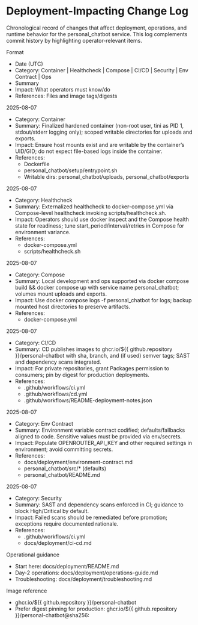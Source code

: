 # Deployment-Impacting Change Log

Chronological record of changes that affect deployment, operations, and runtime behavior for the personal_chatbot service. This log complements commit history by highlighting operator-relevant items.

Format
- Date (UTC)
- Category: Container | Healthcheck | Compose | CI/CD | Security | Env Contract | Ops
- Summary
- Impact: What operators must know/do
- References: Files and image tags/digests

2025-08-07
- Category: Container
- Summary: Finalized hardened container (non-root user, tini as PID 1, stdout/stderr logging only); scoped writable directories for uploads and exports.
- Impact: Ensure host mounts exist and are writable by the container’s UID/GID; do not expect file-based logs inside the container.
- References:
  - Dockerfile
  - personal_chatbot/setup/entrypoint.sh
  - Writable dirs: personal_chatbot/uploads, personal_chatbot/exports

2025-08-07
- Category: Healthcheck
- Summary: Externalized healthcheck to docker-compose.yml via Compose-level healthcheck invoking scripts/healthcheck.sh.
- Impact: Operators should use docker inspect and the Compose health state for readiness; tune start_period/interval/retries in Compose for environment variance.
- References:
  - docker-compose.yml
  - scripts/healthcheck.sh

2025-08-07
- Category: Compose
- Summary: Local development and ops supported via docker compose build && docker compose up with service name personal_chatbot; volumes mount uploads and exports.
- Impact: Use docker compose logs -f personal_chatbot for logs; backup mounted host directories to preserve artifacts.
- References:
  - docker-compose.yml

2025-08-07
- Category: CI/CD
- Summary: CD publishes images to ghcr.io/${{ github.repository }}/personal-chatbot with sha, branch, and (if used) semver tags; SAST and dependency scans integrated.
- Impact: For private repositories, grant Packages permission to consumers; pin by digest for production deployments.
- References:
  - .github/workflows/ci.yml
  - .github/workflows/cd.yml
  - .github/workflows/README-deployment-notes.json

2025-08-07
- Category: Env Contract
- Summary: Environment variable contract codified; defaults/fallbacks aligned to code. Sensitive values must be provided via env/secrets.
- Impact: Populate OPENROUTER_API_KEY and other required settings in environment; avoid committing secrets.
- References:
  - docs/deployment/environment-contract.md
  - personal_chatbot/src/* (defaults)
  - personal_chatbot/README.md

2025-08-07
- Category: Security
- Summary: SAST and dependency scans enforced in CI; guidance to block High/Critical by default.
- Impact: Failed scans should be remediated before promotion; exceptions require documented rationale.
- References:
  - .github/workflows/ci.yml
  - docs/deployment/ci-cd.md

Operational guidance
- Start here: docs/deployment/README.md
- Day-2 operations: docs/deployment/operations-guide.md
- Troubleshooting: docs/deployment/troubleshooting.md

Image reference
- ghcr.io/${{ github.repository }}/personal-chatbot
- Prefer digest pinning for production: ghcr.io/${{ github.repository }}/personal-chatbot@sha256:<digest>